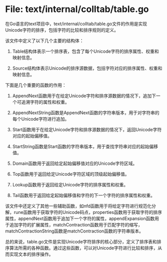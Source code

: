 # File: text/internal/colltab/table.go

在Go语言的text项目中，text/internal/colltab/table.go文件的作用是实现Unicode字符的排序，包括字符的比较和排序规则的定义。

该文件中定义了以下几个主要的结构体：

1. Table结构体表示一个排序表，包含了每个Unicode字符的排序属性、权重和映射信息。

2. Source结构体表示Unicode的排序源数据，包括字符对应的排序属性、权重和映射信息。

下面是几个重要的函数的作用：

1. AppendNext函数用于在给定Unicode字符和排序源数据的情况下，追加下一个可追溯字符的属性和权重。

2. AppendNextString函数是AppendNext函数的字符串版本，用于对字符串的每个Unicode字符进行追加。

3. Start函数用于在给定Unicode字符和排序源数据的情况下，返回Unicode字符对应的起始偏移值。

4. StartString函数是Start函数的字符串版本，用于查找字符串对应的起始偏移值。

5. Domain函数用于返回给定起始偏移值对应的Unicode字符区域。

6. Top函数用于返回给定Unicode字符区域的顶级起始偏移值。

7. Lookup函数用于返回给定Unicode字符的排序属性和权重。

8. Tail函数用于返回给定起始偏移值和字符的下一个字符的排序属性和权重。

该文件中还定义了其他一些辅助函数，如nfd函数用于将给定字符进行规范化分解，rune函数用于获取字符的Unicode码点，properties函数用于获取字符的排序属性，appendNext函数用于追加下一个字符的属性，appendExpansion函数用于追加字符的扩展属性，matchContraction函数用于匹配字符的缩写，matchContractionString函数是matchContraction函数的字符串版本。

总的来说，table.go文件是实现Unicode字符排序的核心部分，定义了排序表和排序算法所需的各种函数。通过这些函数，可以对Unicode字符进行比较和排序，从而实现文本的排序操作。

